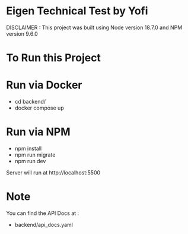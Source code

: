 # Eigen Technical Test by Yofi

DISCLAIMER :
This project was built using Node version 18.7.0 and NPM version 9.6.0

# To Run this Project

# Run via Docker
- cd backend/
- docker compose up

# Run via NPM
- npm install
- npm run migrate
- npm run dev


Server will run at http://localhost:5500

# Note
You can find the API Docs at :
- backend/api_docs.yaml
